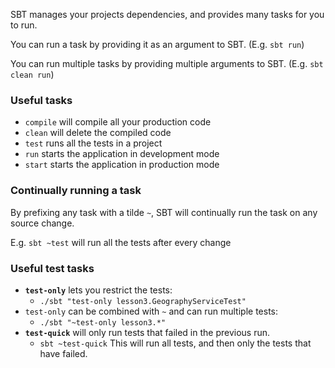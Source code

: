 
SBT manages your projects dependencies, and provides many tasks for you to run.

You can run a task by providing it as an argument to SBT. (E.g. `sbt run`)

You can run multiple tasks by providing multiple arguments to SBT. (E.g. `sbt clean run`)

### Useful tasks
* `compile` will compile all your production code
* `clean` will delete the compiled code
* `test` runs all the tests in a project
* `run` starts the application in development mode
* `start` starts the application in production mode

### Continually running a task
By prefixing any task with a tilde `~`, SBT will continually run the task on any source change.   

E.g. `sbt ~test` will run all the tests after every change

### Useful test tasks
* **`test-only`** lets you restrict the tests:
    * `./sbt "test-only lesson3.GeographyServiceTest"`
* `test-only` can be combined with `~` and can run multiple tests:
    * `./sbt "~test-only lesson3.*"`
* **`test-quick`** will only run tests that failed in the previous run. 
    * `sbt ~test-quick`  This will run all tests, and then only the tests that have failed.